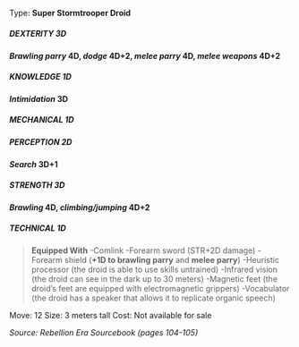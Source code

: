 Type: **Super Stormtrooper Droid**
##### DEXTERITY 3D
***Brawling parry* 4D, *dodge* 4D+2, *melee parry* 4D, *melee weapons* 4D+2**
##### KNOWLEDGE 1D
***Intimidation* 3D**
##### MECHANICAL 1D
##### PERCEPTION 2D
***Search* 3D+1**
##### STRENGTH 3D
***Brawling* 4D, *climbing/jumping* 4D+2**
##### TECHNICAL 1D

> **Equipped With**
> -Comlink
> -Forearm sword (STR+2D damage)
> -Forearm shield (**+1D to brawling parry** and **melee parry**)
> -Heuristic processor (the droid is able to use skills untrained)
> -Infrared vision (the droid can see in the dark up to 30 meters)
> -Magnetic feet (the droid’s feet are equipped with electromagnetic grippers)
> -Vocabulator (the droid has a speaker that allows it to replicate organic speech)

Move: 12
Size: 3 meters tall
Cost: Not available for sale

*Source: Rebellion Era Sourcebook (pages 104-105)*